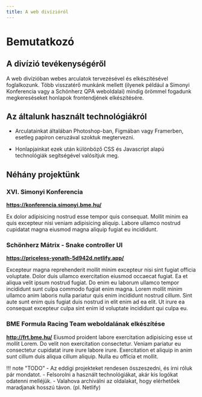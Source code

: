```yaml
---
title: A web divízióról
---
```


# Bemutatkozó

## A divízió tevékenységéről

A web divízióban webes arculatok tervezésével és elkészítésével foglalkozunk. Több visszatérő munkánk mellett (ilyenek például a Simonyi Konferencia vagy a Schönherz QPA weboldalai) mindig örömmel fogadunk megkereséseket honlapok frontendjének elkészítésére.

## Az általunk használt technológiákról

- Arculatainkat általában Photoshop-ban, Figmában vagy Framerben, esetleg papíron ceruzával szoktuk megtervezni.

- Honlapjainkat ezek után különböző CSS és Javascript alapú technológiák segítségével valósítjuk meg.

## Néhány projektünk

### XVI. Simonyi Konferencia
**https://konferencia.simonyi.bme.hu/**

Ex dolor adipisicing nostrud esse tempor quis consequat. Mollit minim ea quis excepteur nisi veniam adipisicing aliquip. Labore ullamco nostrud cupidatat magna eiusmod magna aliquip fugiat eu incididunt.

### Schönherz Mátrix - Snake controller UI
**https://priceless-yonath-5d942d.netlify.app/**

Excepteur magna reprehenderit mollit minim excepteur nisi sint fugiat officia voluptate. Dolor duis ullamco exercitation eiusmod occaecat fugiat. Ea et aliqua velit ipsum nostrud fugiat. Do enim eu laborum ullamco tempor incididunt sunt culpa commodo fugiat enim magna. Lorem mollit minim ullamco anim laboris nulla pariatur quis enim incididunt nostrud cillum. Sint aute sunt enim quis fugiat duis nostrud in elit enim ad ea elit. Ut irure ea consequat excepteur culpa sint enim id voluptate incididunt qui culpa eu.

### BME Formula Racing Team weboldalának elkészítése
**http://frt.bme.hu/**
Eiusmod proident labore exercitation adipisicing esse ut mollit Lorem. Do velit non exercitation consectetur. Veniam pariatur eu consectetur cupidatat irure irure labore irure. Exercitation et aliquip in anim sunt cillum duis aliqua cillum aliquip. Nulla eu officia et mollit.


!!! note "TODO"
    - Az eddigi projekteket rendesen összeszedni, és írni róluk pár mondatot.
    - Felsorolni a használt technológiákat, akár kis logókat odatenni melléjük.
    - Valahova archiválni az oldalakat, hogy elérhetőek maradjanak hosszú távon. (pl. Netlify)
